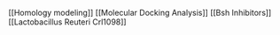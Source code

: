 [[Homology modeling]]
[[Molecular Docking Analysis]]
[[Bsh Inhibitors]]
[[Lactobacillus Reuteri Crl1098]]
